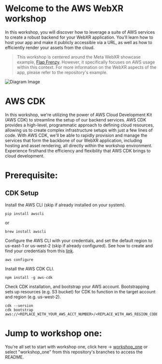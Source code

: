 # Welcome to the AWS WebXR workshop

In this workshop, you will discover how to leverage a suite of AWS services to create a robust backend for your WebXR application. You'll learn how to host your app and make it publicly accessible via a URL, as well as how to efficiently render your assets from the cloud.

> This workshop is centered around the Meta WebXR showcase example, [Flap Frenzy](https://github.com/felixtrz/flap-frenzy). However, it specifically focuses on AWS usage within this context. For more information on the WebXR aspects of the app, please refer to the repository's example.

![Diagram Image](./webXR.png)

# AWS CDK

In this workshop, we're utilizing the power of AWS Cloud Development Kit (AWS CDK) to streamline the setup of our backend services. AWS CDK provides a high-level, programmatic approach to defining cloud resources, allowing us to create complex infrastructure setups with just a few lines of code. With AWS CDK, we'll be able to rapidly provision and manage the services that form the backbone of our WebXR application, including hosting and asset rendering, all directly within the workshop environment. Experience firsthand the efficiency and flexibility that AWS CDK brings to cloud development.

# Prerequisite:

## CDK Setup

Install the AWS CLI (skip if already installed on your system).

```
pip install awscli
```

or

```
brew install awscli
```

Configure the AWS CLI with your credentials, and set the default region to us-east-1 or us-west-2 (skip if already configured). See how to create and find your credentials from this [link](https://catalog.us-east-1.prod.workshops.aws/workshops/0ec8648d-8d3e-43d2-84ee-26c85152993b/en-US/configuration).

```
aws configure
```

Install the AWS CDK CLI.

```
npm install -g aws-cdk
```

Check CDK installation, and bootstrap your AWS account. Bootstrapping sets up resources (e.g. S3 bucket) for CDK to function in the target account and region (e.g. us-west-2).

```
cdk --version
cdk bootstrap aws://<REPLACE_WITH_YOUR_AWS_ACCT_NUMBER>/<REPLACE_WITH_AWS_REGION_CODE>
```

# Jump to workshop one:

You're all set to start with workshop one, click here -> [workshop_one](https://github.com/felixtrz/webxrhackathon_2023_workshop/tree/workshop_one) or select "workshop_one" from this repository's branches to access the README.
